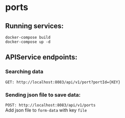 # ports

## Running services: 
```
docker-compose build
docker-compose up -d
```

## APIService endpoints:
### Searching data 
`GET: http://localhost:8083/api/v1/port?portId={KEY}`


### Sending json file to save data: 
`POST: http://localhost:8083/api/v1/ports` \
Add json file to `form-data` with key `file`
